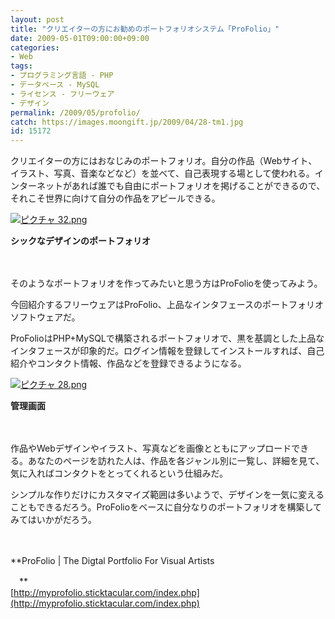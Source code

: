 ```yaml
---
layout: post
title: "クリエイターの方にお勧めのポートフォリオシステム「ProFolio」"
date: 2009-05-01T09:00:00+09:00
categories:
- Web
tags: 
- プログラミング言語 - PHP
- データベース - MySQL
- ライセンス - フリーウェア
- デザイン
permalink: /2009/05/profolio/
catch: https://images.moongift.jp/2009/04/28-tm1.jpg
id: 15172
---
```

クリエイターの方にはおなじみのポートフォリオ。自分の作品（Webサイト、イラスト、写真、音楽などなど）を並べて、自己表現する場として使われる。インターネットがあれば誰でも自由にポートフォリオを掲げることができるので、それこそ世界に向けて自分の作品をアピールできる。

  

[![ピクチャ 32.png](https://images.moongift.jp/2009/04/32-tm2.jpg)](https://images.moongift.jp/2009/04/322.png)  
  
**シックなデザインのポートフォリオ**

  

　

  

そのようなポートフォリオを作ってみたいと思う方はProFolioを使ってみよう。

  

今回紹介するフリーウェアはProFolio、上品なインタフェースのポートフォリオソフトウェアだ。

  
<!--more-->

ProFolioはPHP+MySQLで構築されるポートフォリオで、黒を基調とした上品なインタフェースが印象的だ。ログイン情報を登録してインストールすれば、自己紹介やコンタクト情報、作品などを登録できるようになる。

  

[![ピクチャ 28.png](https://images.moongift.jp/2009/04/28-tm1.jpg)](https://images.moongift.jp/2009/04/281.png)  
  
**管理画面**

  

　

  

作品やWebデザインやイラスト、写真などを画像とともにアップロードできる。あなたのページを訪れた人は、作品を各ジャンル別に一覧し、詳細を見て、気に入ればコンタクトをとってくれるという仕組みだ。

  

シンプルな作りだけにカスタマイズ範囲は多いようで、デザインを一気に変えることもできるだろう。ProFolioをベースに自分なりのポートフォリオを構築してみてはいかがだろう。

  

　

  

**ProFolio | The Digtal Portfolio For Visual Artists  
  
　**  
  [http://myprofolio.sticktacular.com/index.php](http://myprofolio.sticktacular.com/index.php)

  

